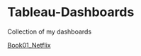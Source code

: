 # Tableau-Dashboards
Collection of my dashboards

[Book01_Netflix](https://public.tableau.com/views/Book1_Netflix_17091317475320/Netflix?:language=en-US&:sid=&:display_count=n&:origin=viz_share_link)
